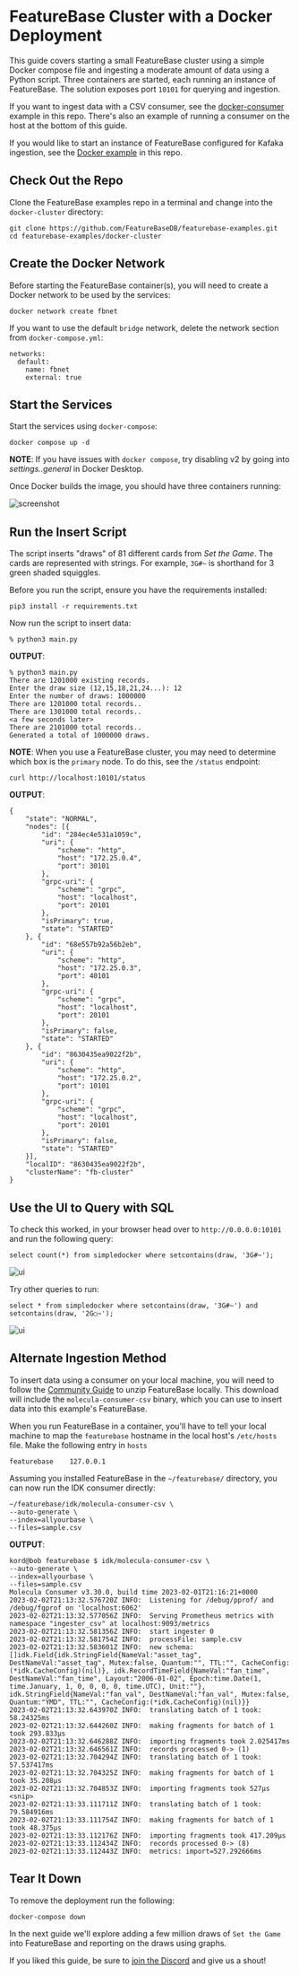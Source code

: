 # FeatureBase Cluster with a Docker Deployment
This guide covers starting a small FeatureBase cluster using a simple Docker compose file and ingesting a moderate amount of data using a Python script. Three containers are started, each running an instance of FeatureBase. The solution exposes port `10101` for querying and ingestion.

If you want to ingest data with a CSV consumer, see the [docker-consumer](https://github.com/FeatureBaseDB/featurebase-examples/tree/main/docker-consumer) example in this repo. There's also an example of running a consumer on the host at the bottom of this guide.


If you would like to start an instance of FeatureBase configured for Kafaka ingestion, see the [Docker example](https://github.com/FeatureBaseDB/featurebase-examples/tree/main/docker-example) in this repo.

## Check Out the Repo
Clone the FeatureBase examples repo in a terminal and change into the `docker-cluster` directory:

```
git clone https://github.com/FeatureBaseDB/featurebase-examples.git
cd featurebase-examples/docker-cluster
```

## Create the Docker Network
Before starting the FeatureBase container(s), you will need to create a Docker network to be used by the services:

```
docker network create fbnet
```

If you want to use the default `bridge` network, delete the network section from `docker-compose.yml`:

```
networks:
  default:
    name: fbnet
    external: true
```

## Start the Services
Start the services using `docker-compose`:

```
docker compose up -d
```

**NOTE**: If you have issues with `docker compose`, try disabling v2 by going into *settings..general* in Docker Desktop.

Once Docker builds the image, you should have three containers running:

![screenshot](containers.png)

## Run the Insert Script
The script inserts "draws" of 81 different cards from *Set the Game*. The cards are represented with strings. For example, `3G#~` is shorthand for 3 green shaded squiggles. 

Before you run the script, ensure you have the requirements installed:

```
pip3 install -r requirements.txt
```

Now run the script to insert data:

```
% python3 main.py
```

**OUTPUT**:

```
% python3 main.py
There are 1201000 existing records.
Enter the draw size (12,15,18,21,24...): 12
Enter the number of draws: 1000000
There are 1201000 total records..
There are 1301000 total records..
<a few seconds later>
There are 2101000 total records..
Generated a total of 1000000 draws.
```

**NOTE**:
When you use a FeatureBase cluster, you may need to determine which box is the `primary` node. To do this, see the `/status` endpoint:

```
curl http://localhost:10101/status
```

**OUTPUT**:
```
{
	"state": "NORMAL",
	"nodes": [{
		"id": "284ec4e531a1059c",
		"uri": {
			"scheme": "http",
			"host": "172.25.0.4",
			"port": 30101
		},
		"grpc-uri": {
			"scheme": "grpc",
			"host": "localhost",
			"port": 20101
		},
		"isPrimary": true,
		"state": "STARTED"
	}, {
		"id": "68e557b92a56b2eb",
		"uri": {
			"scheme": "http",
			"host": "172.25.0.3",
			"port": 40101
		},
		"grpc-uri": {
			"scheme": "grpc",
			"host": "localhost",
			"port": 20101
		},
		"isPrimary": false,
		"state": "STARTED"
	}, {
		"id": "8630435ea9022f2b",
		"uri": {
			"scheme": "http",
			"host": "172.25.0.2",
			"port": 10101
		},
		"grpc-uri": {
			"scheme": "grpc",
			"host": "localhost",
			"port": 20101
		},
		"isPrimary": false,
		"state": "STARTED"
	}],
	"localID": "8630435ea9022f2b",
	"clusterName": "fb-cluster"
}
```

## Use the UI to Query with SQL
To check this worked, in your browser head over to `http://0.0.0.0:10101` and run the following query:

```
select count(*) from simpledocker where setcontains(draw, '3G#~');
```

![ui](counts.png)

Try other queries to run:

```
select * from simpledocker where setcontains(draw, '3G#~') and setcontains(draw, '2G○~');
```

![ui](morecounts.png)

## Alternate Ingestion Method
To insert data using a consumer on your local machine, you will need to follow the [Community Guide](https://docs.featurebase.com/community/community-setup/community-install-config) to unzip FeatureBase locally. This download will include the `molecula-consumer-csv` binary, which you can use to insert data into this example's FeatureBase.

When you run FeatureBase in a container, you'll have to tell your local machine to map the `featurebase` hostname in the local host's `/etc/hosts` file. Make the following entry in `hosts`


```
featurebase    127.0.0.1
```

Assuming you installed FeatureBase in the `~/featurebase/` directory, you can now run the IDK consumer directly:

```
~/featurebase/idk/molecula-consumer-csv \
--auto-generate \
--index=allyourbase \
--files=sample.csv
```

**OUTPUT**:
```
kord@bob featurebase $ idk/molecula-consumer-csv \
--auto-generate \
--index=allyourbase \
--files=sample.csv
Molecula Consumer v3.30.0, build time 2023-02-01T21:16:21+0000
2023-02-02T21:13:32.576720Z INFO:  Listening for /debug/pprof/ and /debug/fgprof on 'localhost:6062'
2023-02-02T21:13:32.577056Z INFO:  Serving Prometheus metrics with namespace "ingester_csv" at localhost:9093/metrics
2023-02-02T21:13:32.581356Z INFO:  start ingester 0
2023-02-02T21:13:32.581754Z INFO:  processFile: sample.csv
2023-02-02T21:13:32.583601Z INFO:  new schema: []idk.Field{idk.StringField{NameVal:"asset_tag", DestNameVal:"asset_tag", Mutex:false, Quantum:"", TTL:"", CacheConfig:(*idk.CacheConfig)(nil)}, idk.RecordTimeField{NameVal:"fan_time", DestNameVal:"fan_time", Layout:"2006-01-02", Epoch:time.Date(1, time.January, 1, 0, 0, 0, 0, time.UTC), Unit:""}, idk.StringField{NameVal:"fan_val", DestNameVal:"fan_val", Mutex:false, Quantum:"YMD", TTL:"", CacheConfig:(*idk.CacheConfig)(nil)}}
2023-02-02T21:13:32.643970Z INFO:  translating batch of 1 took: 58.24325ms
2023-02-02T21:13:32.644260Z INFO:  making fragments for batch of 1 took 293.833µs
2023-02-02T21:13:32.646288Z INFO:  importing fragments took 2.025417ms
2023-02-02T21:13:32.646561Z INFO:  records processed 0-> (1)
2023-02-02T21:13:32.704294Z INFO:  translating batch of 1 took: 57.537417ms
2023-02-02T21:13:32.704325Z INFO:  making fragments for batch of 1 took 35.208µs
2023-02-02T21:13:32.704853Z INFO:  importing fragments took 527µs
<snip>
2023-02-02T21:13:33.111711Z INFO:  translating batch of 1 took: 79.584916ms
2023-02-02T21:13:33.111754Z INFO:  making fragments for batch of 1 took 48.375µs
2023-02-02T21:13:33.112176Z INFO:  importing fragments took 417.209µs
2023-02-02T21:13:33.112434Z INFO:  records processed 0-> (8)
2023-02-02T21:13:33.112443Z INFO:  metrics: import=527.292666ms
```

## Tear It Down
To remove the deployment run the following:

```
docker-compose down 
```

In the next guide we'll explore adding a few million draws of `Set the Game` into FeatureBase and reporting on the draws using graphs.

If you liked this guide, be sure to [join the Discord](https://discord.com/invite/bSBYjDbUUb) and give us a shout!


